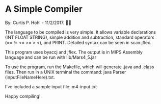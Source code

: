 # A Simple Compiler
By: Curtis P. Hohl - 11/2/2017. 👨‍💻

The language to be compiled is very simple.  It allows variable declarations (INT FLOAT STRING), 
simple addition and subtraction, standard operators (== != <= >= >  <), and PRINT.  Detailed syntax can be seen in scan.jflex.

This program uses byaccj and jflex. The output is in MIPS Assembly language and can be run with lib/Mars4_5.jar

To use the program, run the Makefile, which will generate .java and .class files.
Then run in a UNIX terminal the command: java Parser (inputFileNameHere).txt.

I've included a sample input file: m4-input.txt

Happy compiling!
